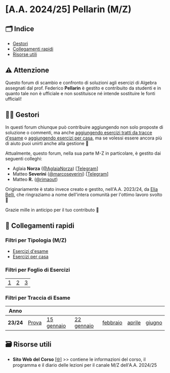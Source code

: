 # [A.A. 2024/25] Pellarin (M/Z)

## 🗂 Indice

- [Gestori](#-gestori)
- [Collegamenti rapidi](#-collegamenti-rapidi)
- [Risorse utili](#-risorse-utili)

## ⚠️ Attenzione

Questo forum di scambio e confronto di soluzioni agli esercizi di Algebra assegnati dal prof. Federico **Pellarin** è gestito e contribuito da studenti e in quanto tale non è ufficiale e non sostituisce né intende sostituire le fonti ufficiali!

## 👷‍♀️ Gestori

In questi forum chiunque può contribuire aggiungendo non solo proposte di soluzione o commenti, ma anche [aggiungendo esercizi tratti da tracce d'esame](../../../discussions/new?category=esami-m-z) o [aggiungendo esercizi per casa](../../../discussions/new?category=esercizi-m-z), ma se volessi essere ancora più di aiuto puoi unirti anche alla gestione 🙂

Attualmente, questo forum, nella sua parte M-Z in particolare, è gestito dai seguenti colleghi:
- Aglaia **Norza** ([@AglaiaNorza](https://github.com/aglaianorza)) [[Telegram](https://t.me/aglaianorza)]
- Matteo **Severini** ([@marcoseverini](https://github.com/marcoseverini)) [[Telegram](https://t.me/severoga)]
- Matteo **R.** ([@rimaout](https://github.com/rimaout))

Originariamente è stato invece creato e gestito, nell'A.A. 2023/24, da [Elia Belli](https://github.com/Elia-Belli), che ringraziamo a nome dell'intera comunità per l'ottimo lavoro svolto 💪

Grazie mille in anticipo per il tuo contributo 🙌

## 🔗 Collegamenti rapidi

### Filtri per Tipologia (M/Z)

- [Esercizi d'esame](../../../discussions/categories/esami-m-z)
- [Esercizi per casa](../../../discussions/categories/esercizi-m-z)

### Filtri per Foglio di Esercizi

|                                                                               | | |
|-------------------------------------------------------------------------------|-|-|
| [1](../../../discussions?discussions_q=label%3A"[M-Z]+(2024%2F25)+Foglio+1")  | [2](../../../discussions?discussions_q=label%3A"[M-Z]+(2024%2F25)+Foglio+2")  |[3](../../../discussions?discussions_q=label%3A"[M-Z]+(2024%2F25)+Foglio+3")  |


### Filtri per Traccia di Esame

| Anno      |                                                                                    |    | | | | |
|-----------|------------------------------------------------------------------------------------|----|-|-|-|-|
| **23/24** | [Prova](../../../discussions?discussions_q=label%3A"prova+18+dicembre+2023+[M/Z]") | [15 gennaio](../../../discussions?discussions_q=label%3A"15+gennaio+2024+[M/Z]") | [22 gennaio](../../../discussions?discussions_q=label%3A"22+gennaio+2024+[M/Z]") | [febbraio](../../../discussions?discussions_q=label%3A"13+febbraio+2024+[M/Z]") | [aprile](../../../discussions?discussions_q=label%3A"17+aprile+2024+[M/Z]") | [giugno](../../../discussions?discussions_q=label%3A"3+giugno+2024+[M/Z]") |

## 🗃 Risorse utili

- **Sito Web del Corso** [[🌐]](https://sites.google.com/uniroma1.it/algebra-informatica-2023-2024/home-page) >> contiene le informazioni del corso, il programma e il diario delle lezioni per il canale M/Z dell'A.A. 2024/25
